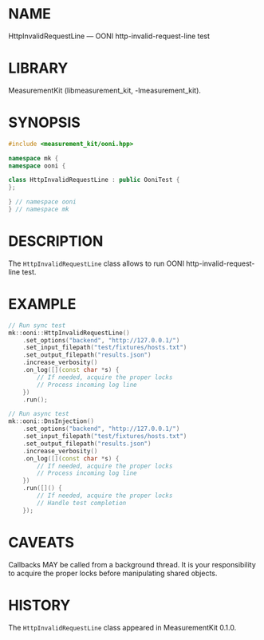 # NAME
HttpInvalidRequestLine &mdash; OONI http-invalid-request-line test

# LIBRARY
MeasurementKit (libmeasurement_kit, -lmeasurement_kit).

# SYNOPSIS
```C++
#include <measurement_kit/ooni.hpp>

namespace mk {
namespace ooni {

class HttpInvalidRequestLine : public OoniTest {
};

} // namespace ooni
} // namespace mk
```

# DESCRIPTION

The `HttpInvalidRequestLine` class allows to run OONI
http-invalid-request-line test.

# EXAMPLE

```C++
// Run sync test
mk::ooni::HttpInvalidRequestLine()
    .set_options("backend", "http://127.0.0.1/")
    .set_input_filepath("test/fixtures/hosts.txt")
    .set_output_filepath("results.json")
    .increase_verbosity()
    .on_log([](const char *s) {
        // If needed, acquire the proper locks
        // Process incoming log line
    })
    .run();

// Run async test
mk::ooni::DnsInjection()
    .set_options("backend", "http://127.0.0.1/")
    .set_input_filepath("test/fixtures/hosts.txt")
    .set_output_filepath("results.json")
    .increase_verbosity()
    .on_log([](const char *s) {
        // If needed, acquire the proper locks
        // Process incoming log line
    })
    .run([]() {
        // If needed, acquire the proper locks
        // Handle test completion
    });

```

# CAVEATS

Callbacks MAY be called from a background thread. It is your responsibility
to acquire the proper locks before manipulating shared objects.

# HISTORY

The `HttpInvalidRequestLine` class appeared in MeasurementKit 0.1.0.
